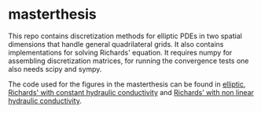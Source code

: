# masterthesis
This repo contains discretization methods for elliptic PDEs in two spatial dimensions that handle general quadrilateral grids. It also contains implementations for solving Richards' equation. 
It requires numpy for assembling discretization matrices, for running the convergence tests one also needs scipy and sympy.

The code used for the figures in the masterthesis can be found in [elliptic](elliptic_convergence.py), [Richards' with constant hydraulic conductivity](richards_constant_hydraulic_conductivity.py) and [Richards' with non linear hydraulic conductivity](richards_non_linear.py). 
